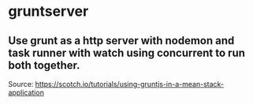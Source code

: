 # gruntserver
Use grunt as a http server with nodemon and task runner with watch using
concurrent to run both together.
-----------------------------------------------------------------------------
Source: https://scotch.io/tutorials/using-gruntjs-in-a-mean-stack-application
